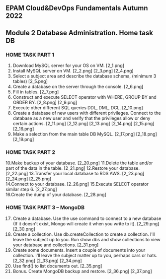 ## EPAM Cloud&DevOps Fundamentals Autumn 2022
## Module 2 Database Administration. Home task DB

### HOME TASK PART 1

1. Download MySQL server for your OS on VM.
[2_1.png]
2. Install MySQL server on VM.
[2_2.png]
[2_3.png]
[2_4.png]
3. Select a subject area and describe the database schema, (minimum 3 tables)
[2_5.png] 
4. Create a database on the server through the console.
[2_6.png] 
5. Fill in tables.
[2_7.png] 
6. Construct and execute SELECT operator with WHERE, GROUP BY and ORDER BY.
[2_8.png] 
[2_9.png] 
7. Execute other different SQL queries DDL, DML, DCL.
[2_10.png] 
8. Create a database of new users with different privileges. Connect to the database as a new user and verify that the privileges allow or deny certain actions.
[2_11.png]
[2_12.png]
[2_13.png]
[2_14.png]
[2_15.png]
[2_16.png]
9. Make a selection from the main table DB MySQL.
[2_17.png]
[2_18.png]
[2_19.png]

### HOME TASK PART 2

10.Make backup of your database.
[2_20.png]
11.Delete the table and/or part of the data in the table.
[2_21.png]
12.Restore your database.
[2_22.png]
13.Transfer your local database to RDS AWS.
[2_23.png]
[2_24.png]
[2_25.png]  
14.Connect to your database.
[2_26.png] 
15.Execute SELECT operator similar step 6.
[2_27.png]   
16.Create the dump of your database.
[2_28.png]  

### HOME TASK PART 3 – MongoDB

17. Create a database. Use the use command to connect to a new database (If it doesn't exist, Mongo will create it when you write to it).
[2_29.png]
[2_30.png] 
18. Create a collection. Use db.createCollection to create a collection. I'll leave the subject up to you. Run show dbs and show collections to view your database and collections.
[2_31.png]
19. Create some documents. Insert a couple of documents into your collection. I'll leave the subject matter up to you, perhaps cars or hats.
[2_32.png]
[2_33.png]
[2_34.png]
20. Use find() to list documents out.
[2_35.png]
21. Bonus. Create MongoDB backup and restore.
[2_36.png]
[2_37.png]

